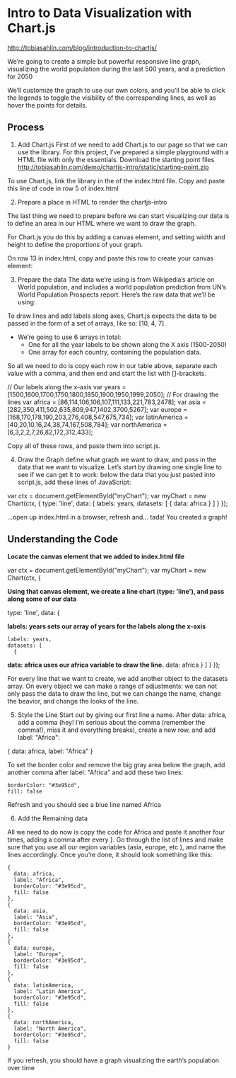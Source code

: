 
# Intro to Data Visualization with Chart.js
http://tobiasahlin.com/blog/introduction-to-chartjs/

We’re going to create a simple but powerful responsive line graph, visualizing the world population during the last 500 years, and a prediction for 2050

We’ll customize the graph to use our own colors, and you’ll be able to click the legends to toggle the visibility of the corresponding lines, as well as hover the points for details.

## Process

1. Add Chart.js
First of we need to add Chart.js to our page so that we can use the library. For this project, I’ve prepared a simple playground with a HTML file with only the essentials. Download the starting point files
http://tobiasahlin.com/demo/chartjs-intro/static/starting-point.zip

To use Chart.js, link the library in the <head> of the index.html file. Copy and paste this line of code in row 5 of index.html
<script src="https://cdnjs.cloudflare.com/ajax/libs/Chart.js/2.5.0/Chart.min.js"></script>

2. Prepare a place in HTML to render the chartjs-intro

The last thing we need to prepare before we can start visualizing our data is to define an area in our HTML where we want to draw the graph.

For Chart.js you do this by adding a canvas element, and setting width and height to define the proportions of your graph.

On row 13 in index.html, copy and paste this row to create your canvas element:
<canvas id="myChart" width="1600" height="900"></canvas>

3. Prepare the data
The data we’re using is from Wikipedia’s article on World population, and includes a world population prediction from UN’s World Population Prospects report. Here’s the raw data that we’ll be using:

To draw lines and add labels along axes, Chart.js expects the data to be passed in the form of a set of arrays, like so: [10, 4, 7].

* We’re going to use 6 arrays in total:
    * One for all the year labels to be shown along the X axis (1500-2050)
    * One array for each country, containing the population data.

So all we need to do is copy each row in our table above, separate each value with a comma, and then end and start the list with []-brackets.

// Our labels along the x-axis
var years = [1500,1600,1700,1750,1800,1850,1900,1950,1999,2050];
// For drawing the lines
var africa = [86,114,106,106,107,111,133,221,783,2478];
var asia = [282,350,411,502,635,809,947,1402,3700,5267];
var europe = [168,170,178,190,203,276,408,547,675,734];
var latinAmerica = [40,20,10,16,24,38,74,167,508,784];
var northAmerica = [6,3,2,2,7,26,82,172,312,433];

Copy all of these rows, and paste them into script.js.

4. Draw the Graph
define what graph we want to draw, and pass in the data that we want to visualize. Let’s start by drawing one single line to see if we can get it to work: below the data that you just pasted into script.js, add these lines of JavaScript:

var ctx = document.getElementById("myChart");
var myChart = new Chart(ctx, {
  type: 'line',
  data: {
    labels: years,
    datasets: [
      {
        data: africa
      }
    ]
  }
});

…open up index.html in a browser, refresh and… tada! You created a graph!

## Understanding the Code
**Locate the canvas element that we added to index.html file**

var ctx = document.getElementById("myChart");
var myChart = new Chart(ctx, {

**Using that canvas element, we create a line chart (type: 'line'), and pass along some of our data**

  type: 'line',
  data: {

**labels: years sets our array of years for the labels along the x-axis**

    labels: years,
    datasets: [
      {
**data: africa uses our africa variable to draw the line.**
        data: africa
      }
    ]
  }
});


For every line that we want to create, we add another object to the datasets array. On every object we can make a range of adjustments: we can not only pass the data to draw the line, but we can change the name, change the beavior, and change the looks of the line.

5. Style the Line
Start out by giving our first line a name. After data: africa, add a comma (hey! I’m serious about the comma (remember the comma!), miss it and everything breaks), create a new row, and add label: "Africa":

  {
    data: africa,
    label: "Africa"
  }

  To set the border color and remove the big gray area below the graph, add another comma after label: "Africa" and add these two lines:

    borderColor: "#3e95cd",
    fill: false

Refresh and you should see a blue line named Africa

6. Add the Remaining data

All we need to do now is copy the code for Africa and paste it another four times, adding a comma after every }. Go through the list of lines and make sure that you use all our region variables (asia, europe, etc.), and name the lines accordingly. Once you’re done, it should look something like this:

    {
      data: africa,
      label: "Africa",
      borderColor: "#3e95cd",
      fill: false
    },
    {
      data: asia,
      label: "Asia",
      borderColor: "#3e95cd",
      fill: false
    },
    {
      data: europe,
      label: "Europe",
      borderColor: "#3e95cd",
      fill: false
    },
    {
      data: latinAmerica,
      label: "Latin America",
      borderColor: "#3e95cd",
      fill: false
    },
    {
      data: northAmerica,
      label: "North America",
      borderColor: "#3e95cd",
      fill: false
    }

If you refresh, you should have a graph visualizing the earth’s population over time
